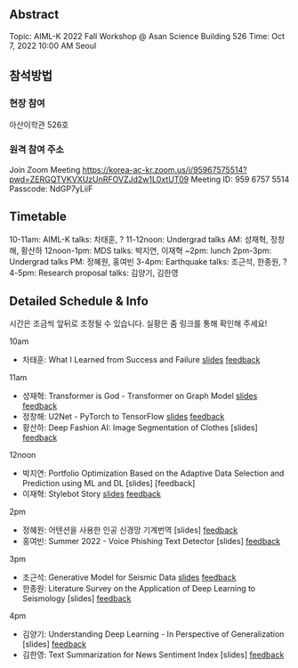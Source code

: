 
## Abstract
Topic: AIML-K 2022 Fall Workshop @ Asan Science Building 526
Time: Oct 7, 2022 10:00 AM Seoul

## 참석방법

### 현장 참여
아산이학관 526호

### 원격 참여 주소
Join Zoom Meeting https://korea-ac-kr.zoom.us/j/95967575514?pwd=ZERGQTVKVXUzUnRFOVZJd2w1L0xtUT09
Meeting ID: 959 6757 5514
Passcode: NdGP7yLiiF


## Timetable 

10-11am: AIML-K talks: 차태훈, ?
11-12noon: Undergrad talks AM: 성재혁, 정창해, 황산하
12noon-1pm: MDS talks: 박지연, 이재혁
~2pm: lunch
2pm-3pm: Undergrad talks PM: 정혜원, 홍여빈
3-4pm: Earthquake talks: 조근석, 한종원, ?
4-5pm: Research proposal talks: 김양기, 김한영

## Detailed Schedule & Info

시간은 조금씩 앞뒤로 조정될 수 있습니다. 실황은 줌 링크를 통해 확인해 주세요!

10am
- 차태훈: What I Learned from Success and Failure [slides](https://koreaoffice-my.sharepoint.com/:b:/g/personal/holy_korea_edu/Edlp94UhCQ5NtI6Rm26-LBAB-kzyg5eMkmYUIfpkSGF5sg?e=TQLBqf) [feedback](https://forms.gle/g8vPaCza4sGYQdLC7)

11am
- 성재혁: Transformer is God - Transformer on Graph Model [slides](https://koreaoffice-my.sharepoint.com/:b:/g/personal/holy_korea_edu/Efr2BorOuS1FrXscLqMpGR0BXKmc_3v2M1TF4Ooj3q1eXg?e=GdWEmN) [feedback](https://forms.gle/6AWMbydAA4bhJVrC9)
- 정창해: U2Net - PyTorch to TensorFlow [slides](https://koreaoffice-my.sharepoint.com/:b:/g/personal/holy_korea_edu/EfP-eRx_815CqSboxmz1AWwBIA9rQ8lBi9Tz0DSIEXryOg?e=wQUJ2u) [feedback](https://forms.gle/q8CdD4Uer7i2L7Q98)
- 황산하: Deep Fashion AI: Image Segmentation of Clothes [slides] [feedback](https://forms.gle/qcrYcWVY9rFTv7Hv7)

12noon
- 박지연: Portfolio Optimization Based on the Adaptive Data Selection and Prediction using ML and DL [slides] [feedback]
- 이재혁: Stylebot Story [slides](https://koreaoffice-my.sharepoint.com/:b:/g/personal/holy_korea_edu/EYG6Fre7LelLsBSdY7r-LacB5BwNLDVzX2nNSzK_jnsy_A?e=YkbOga) [feedback](https://forms.gle/cnwdBNVXD1jDmkLL7)

2pm
- 정혜원: 어텐션을 사용한 인공 신경망 기계번역 [slides] [feedback](https://forms.gle/7YA5hZxAUZFNDKQo7)
- 홍여빈: Summer 2022 - Voice Phishing Text Detector [slides] [feedback](https://forms.gle/J5sxv6jLNCnAcpyk8)

3pm
- 조근석: Generative Model for Seismic Data [slides](https://koreaoffice-my.sharepoint.com/:b:/g/personal/holy_korea_edu/EU4nzQ0_EgFMgNz0m78tnYEBz3Rv7TanbABsipoi53-NpQ?e=TTxOte) [feedback](https://forms.gle/6bDcU6pbK2KggT6y7)
- 한종원: Literature Survey on the Application of Deep Learning to Seismology [slides] [feedback](https://forms.gle/a7xN8uLEt8vZDTDC7)

4pm
- 김양기: Understanding Deep Learning - In Perspective of Generalization [slides] [feedback](https://forms.gle/ABzQifCmFK8DyEkVA)
- 김한영: Text Summarization for News Sentiment Index [slides] [feedback](https://forms.gle/16ZyHcrTBNjKiKT97)



